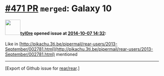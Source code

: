 [\#471 PR](https://github.com/rear/rear/pull/471) `merged`: Galaxy 10
=====================================================================

#### <img src="https://avatars.githubusercontent.com/u/1512325?v=4" width="50">[tyl0re](https://github.com/tyl0re) opened issue at [2014-10-07 14:32](https://github.com/rear/rear/pull/471):

Like in
[http://pikachu.3ti.be/pipermail/rear-users/2013-September/002781.html](http://pikachu.3ti.be/pipermail/rear-users/2013-September/002781.html)
mentioned

------------------------------------------------------------------------

\[Export of Github issue for
[rear/rear](https://github.com/rear/rear).\]
